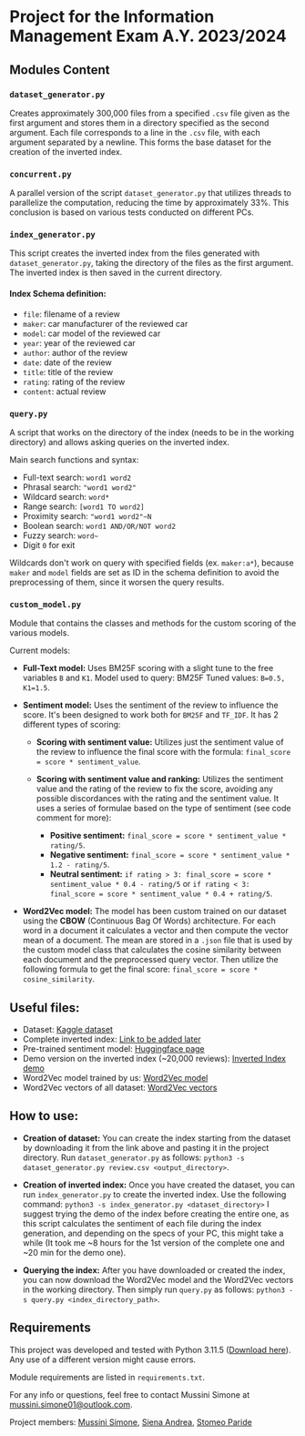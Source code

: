 # Project for the Information Management Exam A.Y. 2023/2024

## Modules Content

### `dataset_generator.py`
Creates approximately 300,000 files from a specified `.csv` file given as the first argument and stores them in a directory specified as the second argument. Each file corresponds to a line in the `.csv` file, with each argument separated by a newline. This forms the base dataset for the creation of the inverted index.

### `concurrent.py`
A parallel version of the script `dataset_generator.py` that utilizes threads to parallelize the computation, reducing the time by approximately 33%. This conclusion is based on various tests conducted on different PCs.

### `index_generator.py`
This script creates the inverted index from the files generated with `dataset_generator.py`, taking the directory of the files as the first argument. The inverted index is then saved in the current directory.

#### Index Schema definition:
- `file`: filename of a review
- `maker`: car manufacturer of the reviewed car
- `model`: car model of the reviewed car
- `year`: year of the reviewed car
- `author`: author of the review
- `date`: date of the review
- `title`: title of the review
- `rating`: rating of the review
- `content`: actual review

### `query.py`
A script that works on the directory of the index (needs to be in the working directory) and allows asking queries on the inverted index.

Main search functions and syntax:
- Full-text search: `word1 word2`
- Phrasal search: `"word1 word2"`
- Wildcard search: `word*`
- Range search: `[word1 TO word2]`
- Proximity search: `"word1 word2"~N`
- Boolean search: `word1 AND/OR/NOT word2`
- Fuzzy search: `word~`
- Digit `0` for exit

Wildcards don't work on query with specified fields (ex. `maker:a*`), because `maker` and `model` fields are set as ID in the schema definition to avoid the preprocessing of them, since it worsen the query results. 

### `custom_model.py`
Module that contains the classes and methods for the custom scoring of the various models.

Current models:
- **Full-Text model:** Uses BM25F scoring with a slight tune to the free variables `B` and `K1`. Model used to query: BM25F Tuned values: `B=0.5, K1=1.5`.


- **Sentiment model:** Uses the sentiment of the review to influence the score. It's been designed to work both for `BM25F` and `TF_IDF`. It has 2 different types of scoring:
  - **Scoring with sentiment value:** Utilizes just the sentiment value of the review to influence the final score with the formula: `final_score = score * sentiment_value`.

  - **Scoring with sentiment value and ranking:** Utilizes the sentiment value and the rating of the review to fix the score, avoiding any possible discordances with the rating and the sentiment value. It uses a series of formulae based on the type of sentiment (see code comment for more):

    - **Positive sentiment:** `final_score = score * sentiment_value * rating/5`.
    - **Negative sentiment:** `final_score = score * sentiment_value * 1.2 - rating/5`.
    - **Neutral sentiment:** `if rating > 3: final_score = score * sentiment_value * 0.4 - rating/5` or `if rating < 3: final_score = score * sentiment_value * 0.4 + rating/5`.


- **Word2Vec model:** The model has been custom trained on our dataset using the **CBOW** (Continuous Bag Of Words) architecture. For each word in a document it calculates a vector and then compute the vector mean of a document. The mean are stored in a `.json` file that is used by the custom model class that calculates the cosine similarity between each document and the preprocessed query vector. Then utilize the following formula to get the final score: `final_score = score * cosine_similarity`.


## Useful files:
- Dataset: [Kaggle dataset](https://www.kaggle.com/datasets/shreemunpranav/edmunds-car-review)
- Complete inverted index: [Link to be added later]()
- Pre-trained sentiment model: [Huggingface page](https://huggingface.co/cardiffnlp/twitter-roberta-base-sentiment-latest)
- Demo version on the inverted index (~20,000 reviews): [Inverted Index demo](https://www.mediafire.com/file/mqfcztpq35x6n13/indexdirRidotto.zip/file)
- Word2Vec model trained by us: [Word2Vec model](https://www.mediafire.com/file/f43lx8ymrx286yc/word2vec_review.model/file)
- Word2Vec vectors of all dataset: [Word2Vec vectors](https://www.mediafire.com/file/1j63wkiyaeard1w/document_vectors_fields.json/file)

## How to use:

- **Creation of dataset:** You can create the index starting from the dataset by downloading it from the link above and pasting it in the project directory. Run `dataset_generator.py` as follows:
  ```python3 -s dataset_generator.py review.csv <output_directory>```.


- **Creation of inverted index:** Once you have created the dataset, you can run `index_generator.py` to create the inverted index. Use the following command:
  ```python3 -s index_generator.py <dataset_directory>```
  I suggest trying the demo of the index before creating the entire one, as this script calculates the sentiment of each file during the index generation, and depending on the specs of your PC, this might take a while (It took me ~8 hours for the 1st version of the complete one and ~20 min for the demo one).


- **Querying the index:** After you have downloaded or created the index, you can now download the Word2Vec model and the Word2Vec vectors in the working directory. Then simply run `query.py` as follows:
  ```python3 -s query.py <index_directory_path>```.

## Requirements
This project was developed and tested with Python 3.11.5 ([Download here](https://www.python.org/downloads/release/python-3115/)). Any use of a different version might cause errors.

Module requirements are listed in `requirements.txt`.

For any info or questions, feel free to contact Mussini Simone at [mussini.simone01@outlook.com](mailto:mussini.simone01@outlook.com).

Project members: [Mussini Simone](https://github.com/simomux), [Siena Andrea](https://github.com/CodKyrat47), [Stomeo Paride](https://github.com/SupremeXGucci420)
